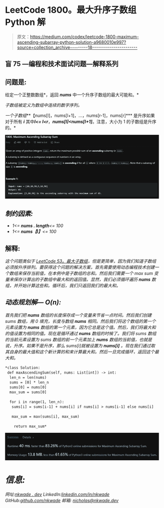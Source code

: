 # LeetCode 1800。最大升序子数组 Python 解

> 原文：<https://medium.com/codex/leetcode-1800-maximum-ascending-subarray-python-solution-a9680010e997?source=collection_archive---------18----------------------->

## 盲 75 —编程和技术面试问题—解释系列

## 问题是:

给定一个正整数数组*，返回 ***nums*** 中一个升序子数组的最大可能和。*

*子数组被定义为数组中连续的数字序列。*

*一个子数组***【nums[l]，nums[l+1]，…，nums[r-1]，nums[r]*** 是升序如果对于所有 ***i*** 其中***l<= I<r***，***nums[I]<nums[I+1]***。注意，大小为 1 的子数组是升序的。*

*![](img/1312583c895cd1017253d470b4e09a7c.png)*

## *制约因素:*

*   *1<= ***nums . length***<= 100*
*   *1<= ***nums【I】***<= 100*

## ****解释:****

*这个问题类似于 [LeetCode 53。最大子数组](/codex/leetcode-53-maximum-subarray-python-solution-dab6b038c2c7)，但是更简单，因为我们知道子数组必须按升序排列。要获得这个问题的解决方案，首先需要使用动态编程技术创建一个数组来保存当前值，在本例中是子数组的总和。然后我们需要一个 max sum 变量来保存计算出的子数组中最大和的返回值。显然，我们必须循环遍历 ***nums*** 数组，并开始计算这些和。循环后，我们只返回我们的最大和。*

## *动态规划解— O(n):*

*首先我们把 ***nums*** 数组的长度保存成一个变量来节省一点时间。然后我们创建 sums 数组，用 0 填充，长度与数组 ***nums*** 相同。然后我们将这个数组的第一个元素设置为 ***nums*** 数组的第一个元素，因为它总是这个值。然后，我们将最大和的值设置为相同的值。现在是循环通过 ***nums*** 数组的时候了。我们将 sums 数组的当前元素设置为 sums 数组的前一个元素加上 ***nums*** 数组的当前值，也就是说，升序。如果不是升序，那么 sums[i]就被设置为 ***nums[i]*** 。现在我们通过取其自身的最大值和这个新计算的和来计算最大和。然后一旦完成循环，返回这个最大和。*

```
*class Solution:
 def maxAscendingSum(self, nums: List[int]) -> int:
  len_n = len(nums)
  sums = [0] * len_n
  sums[0] = nums[0]
  max_sum = sums[0]

  for i in range(1, len_n):
   sums[i] = sums[i-1] + nums[i] if nums[i] > nums[i-1] else nums[i]

   max_sum = max(sums[i], max_sum)

    return max_sum*
```

*![](img/ee636c3b0aff4477093eb2bfb4c550b8.png)*

# *信息:*

*网址:[nkwade . dev](http://www.nkwade.dev/)
LinkedIn:[linkedin.com/in/nkwade](http://www.linkedin.com/in/nkwade/)
GitHub:[github.com/nkwade](http://www.github.com/nkwade)
邮箱: [nicholas@nkwade.dev](mailto:nicholas@nkwade.dev)*